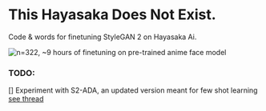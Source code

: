 #  This Hayasaka Does Not Exist. 

Code & words for finetuning StyleGAN 2 on Hayasaka Ai.

![n=322, ~9 hours of finetuning on pre-trained anime face model](/run_1_circular.gif)

### TODO:
[] Experiment with S2-ADA, an updated version meant for few shot learning [see thread](https://twitter.com/TazikShahjahan/status/1316501056294129666)
